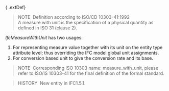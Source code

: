 { .extDef}
> NOTE&nbsp; Definition according to ISO/CD 10303-41:1992  
> A measure with unit is the specification of a physical quantity as defined in ISO 31 (clause 2).

_IfcMeasureWithUnit_ has two usages:  
1. For representing measure value together with its unit on the entity type attribute level; thus overriding the IFC model global unit assignments.  
2. For conversion based unit to give the conversion rate and its base.

> NOTE&nbsp; Corresponding ISO 10303 name: measure_with_unit, please refer to ISO/IS 10303-41 for the final definition of the formal standard.

> HISTORY&nbsp; New entity in IFC1.5.1.
